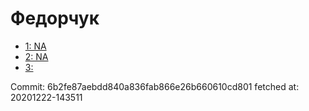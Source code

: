 # Федорчук
- [1: NA](1.md)
- [2: NA](2.md)
- [3: ](3.md)

Commit: 6b2fe87aebdd840a836fab866e26b660610cd801
 fetched at: 20201222-143511
